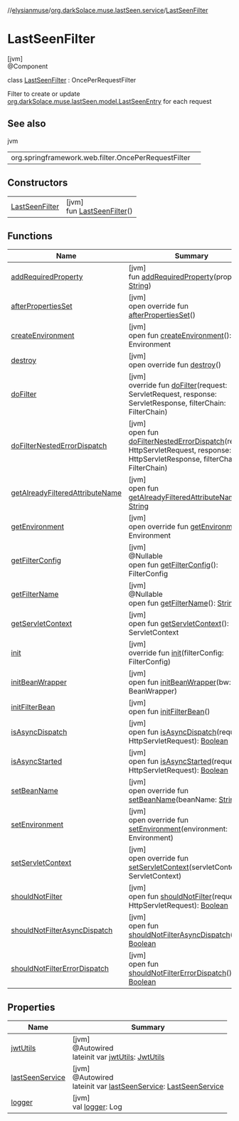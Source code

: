 //[elysianmuse](../../../index.md)/[org.darkSolace.muse.lastSeen.service](../index.md)/[LastSeenFilter](index.md)

# LastSeenFilter

[jvm]\
@Component

class [LastSeenFilter](index.md) : OncePerRequestFilter

Filter to create or update [org.darkSolace.muse.lastSeen.model.LastSeenEntry](../../org.darkSolace.muse.lastSeen.model/-last-seen-entry/index.md) for each request

## See also

jvm

| | |
|---|---|
| org.springframework.web.filter.OncePerRequestFilter |  |

## Constructors

| | |
|---|---|
| [LastSeenFilter](-last-seen-filter.md) | [jvm]<br>fun [LastSeenFilter](-last-seen-filter.md)() |

## Functions

| Name | Summary |
|---|---|
| [addRequiredProperty](../../org.darkSolace.muse.security.service/-auth-token-filter/index.md#-803324074%2FFunctions%2F-1216412040) | [jvm]<br>fun [addRequiredProperty](../../org.darkSolace.muse.security.service/-auth-token-filter/index.md#-803324074%2FFunctions%2F-1216412040)(property: [String](https://kotlinlang.org/api/latest/jvm/stdlib/kotlin/-string/index.html)) |
| [afterPropertiesSet](../../org.darkSolace.muse.security.service/-auth-token-filter/index.md#2115246148%2FFunctions%2F-1216412040) | [jvm]<br>open override fun [afterPropertiesSet](../../org.darkSolace.muse.security.service/-auth-token-filter/index.md#2115246148%2FFunctions%2F-1216412040)() |
| [createEnvironment](../../org.darkSolace.muse.security.service/-auth-token-filter/index.md#-840313332%2FFunctions%2F-1216412040) | [jvm]<br>open fun [createEnvironment](../../org.darkSolace.muse.security.service/-auth-token-filter/index.md#-840313332%2FFunctions%2F-1216412040)(): Environment |
| [destroy](../../org.darkSolace.muse.security.service/-auth-token-filter/index.md#-1289270679%2FFunctions%2F-1216412040) | [jvm]<br>open override fun [destroy](../../org.darkSolace.muse.security.service/-auth-token-filter/index.md#-1289270679%2FFunctions%2F-1216412040)() |
| [doFilter](../../org.darkSolace.muse.security.service/-auth-token-filter/index.md#424373182%2FFunctions%2F-1216412040) | [jvm]<br>override fun [doFilter](../../org.darkSolace.muse.security.service/-auth-token-filter/index.md#424373182%2FFunctions%2F-1216412040)(request: ServletRequest, response: ServletResponse, filterChain: FilterChain) |
| [doFilterNestedErrorDispatch](../../org.darkSolace.muse.security.service/-auth-token-filter/index.md#845946741%2FFunctions%2F-1216412040) | [jvm]<br>open fun [doFilterNestedErrorDispatch](../../org.darkSolace.muse.security.service/-auth-token-filter/index.md#845946741%2FFunctions%2F-1216412040)(request: HttpServletRequest, response: HttpServletResponse, filterChain: FilterChain) |
| [getAlreadyFilteredAttributeName](../../org.darkSolace.muse.security.service/-auth-token-filter/index.md#2023091357%2FFunctions%2F-1216412040) | [jvm]<br>open fun [getAlreadyFilteredAttributeName](../../org.darkSolace.muse.security.service/-auth-token-filter/index.md#2023091357%2FFunctions%2F-1216412040)(): [String](https://kotlinlang.org/api/latest/jvm/stdlib/kotlin/-string/index.html) |
| [getEnvironment](../../org.darkSolace.muse.security.service/-auth-token-filter/index.md#-209554086%2FFunctions%2F-1216412040) | [jvm]<br>open override fun [getEnvironment](../../org.darkSolace.muse.security.service/-auth-token-filter/index.md#-209554086%2FFunctions%2F-1216412040)(): Environment |
| [getFilterConfig](../../org.darkSolace.muse.security.service/-auth-token-filter/index.md#1475354067%2FFunctions%2F-1216412040) | [jvm]<br>@Nullable<br>open fun [getFilterConfig](../../org.darkSolace.muse.security.service/-auth-token-filter/index.md#1475354067%2FFunctions%2F-1216412040)(): FilterConfig |
| [getFilterName](../../org.darkSolace.muse.security.service/-auth-token-filter/index.md#1782161578%2FFunctions%2F-1216412040) | [jvm]<br>@Nullable<br>open fun [getFilterName](../../org.darkSolace.muse.security.service/-auth-token-filter/index.md#1782161578%2FFunctions%2F-1216412040)(): [String](https://kotlinlang.org/api/latest/jvm/stdlib/kotlin/-string/index.html) |
| [getServletContext](../../org.darkSolace.muse.security.service/-auth-token-filter/index.md#1489905923%2FFunctions%2F-1216412040) | [jvm]<br>open fun [getServletContext](../../org.darkSolace.muse.security.service/-auth-token-filter/index.md#1489905923%2FFunctions%2F-1216412040)(): ServletContext |
| [init](../../org.darkSolace.muse.security.service/-auth-token-filter/index.md#-1834940120%2FFunctions%2F-1216412040) | [jvm]<br>override fun [init](../../org.darkSolace.muse.security.service/-auth-token-filter/index.md#-1834940120%2FFunctions%2F-1216412040)(filterConfig: FilterConfig) |
| [initBeanWrapper](../../org.darkSolace.muse.security.service/-auth-token-filter/index.md#-1426054111%2FFunctions%2F-1216412040) | [jvm]<br>open fun [initBeanWrapper](../../org.darkSolace.muse.security.service/-auth-token-filter/index.md#-1426054111%2FFunctions%2F-1216412040)(bw: BeanWrapper) |
| [initFilterBean](../../org.darkSolace.muse.security.service/-auth-token-filter/index.md#456629791%2FFunctions%2F-1216412040) | [jvm]<br>open fun [initFilterBean](../../org.darkSolace.muse.security.service/-auth-token-filter/index.md#456629791%2FFunctions%2F-1216412040)() |
| [isAsyncDispatch](../../org.darkSolace.muse.security.service/-auth-token-filter/index.md#494062832%2FFunctions%2F-1216412040) | [jvm]<br>open fun [isAsyncDispatch](../../org.darkSolace.muse.security.service/-auth-token-filter/index.md#494062832%2FFunctions%2F-1216412040)(request: HttpServletRequest): [Boolean](https://kotlinlang.org/api/latest/jvm/stdlib/kotlin/-boolean/index.html) |
| [isAsyncStarted](../../org.darkSolace.muse.security.service/-auth-token-filter/index.md#-560665105%2FFunctions%2F-1216412040) | [jvm]<br>open fun [isAsyncStarted](../../org.darkSolace.muse.security.service/-auth-token-filter/index.md#-560665105%2FFunctions%2F-1216412040)(request: HttpServletRequest): [Boolean](https://kotlinlang.org/api/latest/jvm/stdlib/kotlin/-boolean/index.html) |
| [setBeanName](../../org.darkSolace.muse.security.service/-auth-token-filter/index.md#719905502%2FFunctions%2F-1216412040) | [jvm]<br>open override fun [setBeanName](../../org.darkSolace.muse.security.service/-auth-token-filter/index.md#719905502%2FFunctions%2F-1216412040)(beanName: [String](https://kotlinlang.org/api/latest/jvm/stdlib/kotlin/-string/index.html)) |
| [setEnvironment](../../org.darkSolace.muse.security.service/-auth-token-filter/index.md#-1350385156%2FFunctions%2F-1216412040) | [jvm]<br>open override fun [setEnvironment](../../org.darkSolace.muse.security.service/-auth-token-filter/index.md#-1350385156%2FFunctions%2F-1216412040)(environment: Environment) |
| [setServletContext](../../org.darkSolace.muse.security.service/-auth-token-filter/index.md#-37321336%2FFunctions%2F-1216412040) | [jvm]<br>open override fun [setServletContext](../../org.darkSolace.muse.security.service/-auth-token-filter/index.md#-37321336%2FFunctions%2F-1216412040)(servletContext: ServletContext) |
| [shouldNotFilter](../../org.darkSolace.muse.security.service/-auth-token-filter/index.md#-1570823524%2FFunctions%2F-1216412040) | [jvm]<br>open fun [shouldNotFilter](../../org.darkSolace.muse.security.service/-auth-token-filter/index.md#-1570823524%2FFunctions%2F-1216412040)(request: HttpServletRequest): [Boolean](https://kotlinlang.org/api/latest/jvm/stdlib/kotlin/-boolean/index.html) |
| [shouldNotFilterAsyncDispatch](../../org.darkSolace.muse.security.service/-auth-token-filter/index.md#-553183887%2FFunctions%2F-1216412040) | [jvm]<br>open fun [shouldNotFilterAsyncDispatch](../../org.darkSolace.muse.security.service/-auth-token-filter/index.md#-553183887%2FFunctions%2F-1216412040)(): [Boolean](https://kotlinlang.org/api/latest/jvm/stdlib/kotlin/-boolean/index.html) |
| [shouldNotFilterErrorDispatch](../../org.darkSolace.muse.security.service/-auth-token-filter/index.md#514090853%2FFunctions%2F-1216412040) | [jvm]<br>open fun [shouldNotFilterErrorDispatch](../../org.darkSolace.muse.security.service/-auth-token-filter/index.md#514090853%2FFunctions%2F-1216412040)(): [Boolean](https://kotlinlang.org/api/latest/jvm/stdlib/kotlin/-boolean/index.html) |

## Properties

| Name | Summary |
|---|---|
| [jwtUtils](jwt-utils.md) | [jvm]<br>@Autowired<br>lateinit var [jwtUtils](jwt-utils.md): [JwtUtils](../../org.darkSolace.muse.security.service/-jwt-utils/index.md) |
| [lastSeenService](last-seen-service.md) | [jvm]<br>@Autowired<br>lateinit var [lastSeenService](last-seen-service.md): [LastSeenService](../-last-seen-service/index.md) |
| [logger](../../org.darkSolace.muse.security.service/-auth-token-filter/index.md#925176327%2FProperties%2F-1216412040) | [jvm]<br>val [logger](../../org.darkSolace.muse.security.service/-auth-token-filter/index.md#925176327%2FProperties%2F-1216412040): Log |
